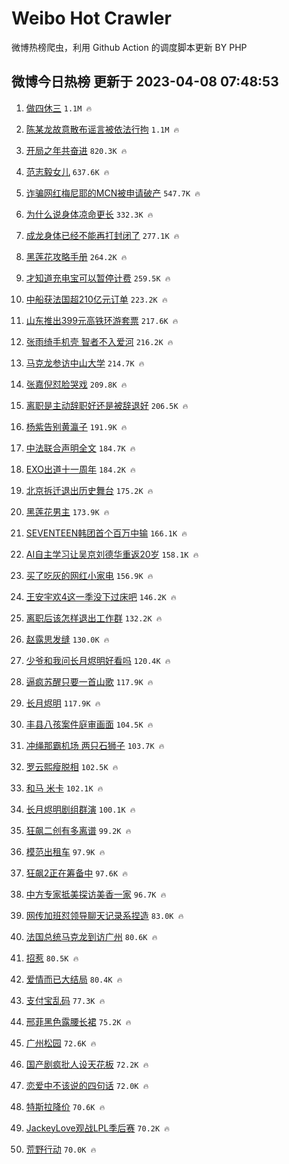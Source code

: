 # Weibo Hot Crawler 



微博热榜爬虫，利用 Github Action 的调度脚本更新 BY PHP 


## 微博今日热榜 更新于 2023-04-08 07:48:53 
1. [做四休三](https://s.weibo.com/weibo?q=%E5%81%9A%E5%9B%9B%E4%BC%91%E4%B8%89&t=31&band_rank=1&Refer=top) `1.1M 🔥` 

1. [陈某龙故意散布谣言被依法行拘](https://s.weibo.com/weibo?q=%23%E9%99%88%E6%9F%90%E9%BE%99%E6%95%85%E6%84%8F%E6%95%A3%E5%B8%83%E8%B0%A3%E8%A8%80%E8%A2%AB%E4%BE%9D%E6%B3%95%E8%A1%8C%E6%8B%98%23&t=31&band_rank=2&Refer=top) `1.1M 🔥` 

1. [开局之年共奋进](https://s.weibo.com/weibo?q=%23%E5%BC%80%E5%B1%80%E4%B9%8B%E5%B9%B4%E5%85%B1%E5%A5%8B%E8%BF%9B%23&t=31&band_rank=3&Refer=top) `820.3K 🔥` 

1. [范志毅女儿](https://s.weibo.com/weibo?q=%E8%8C%83%E5%BF%97%E6%AF%85%E5%A5%B3%E5%84%BF&t=31&band_rank=4&Refer=top) `637.6K 🔥` 

1. [诈骗网红梅尼耶的MCN被申请破产](https://s.weibo.com/weibo?q=%23%E8%AF%88%E9%AA%97%E7%BD%91%E7%BA%A2%E6%A2%85%E5%B0%BC%E8%80%B6%E7%9A%84MCN%E8%A2%AB%E7%94%B3%E8%AF%B7%E7%A0%B4%E4%BA%A7%23&t=31&band_rank=5&Refer=top) `547.7K 🔥` 

1. [为什么说身体凉命更长](https://s.weibo.com/weibo?q=%23%E4%B8%BA%E4%BB%80%E4%B9%88%E8%AF%B4%E8%BA%AB%E4%BD%93%E5%87%89%E5%91%BD%E6%9B%B4%E9%95%BF%23&t=31&band_rank=6&Refer=top) `332.3K 🔥` 

1. [成龙身体已经不能再打封闭了](https://s.weibo.com/weibo?q=%23%E6%88%90%E9%BE%99%E8%BA%AB%E4%BD%93%E5%B7%B2%E7%BB%8F%E4%B8%8D%E8%83%BD%E5%86%8D%E6%89%93%E5%B0%81%E9%97%AD%E4%BA%86%23&t=31&band_rank=7&Refer=top) `277.1K 🔥` 

1. [黑莲花攻略手册](https://s.weibo.com/weibo?q=%E9%BB%91%E8%8E%B2%E8%8A%B1%E6%94%BB%E7%95%A5%E6%89%8B%E5%86%8C&t=31&band_rank=8&Refer=top) `264.2K 🔥` 

1. [才知道充电宝可以暂停计费](https://s.weibo.com/weibo?q=%23%E6%89%8D%E7%9F%A5%E9%81%93%E5%85%85%E7%94%B5%E5%AE%9D%E5%8F%AF%E4%BB%A5%E6%9A%82%E5%81%9C%E8%AE%A1%E8%B4%B9%23&t=31&band_rank=9&Refer=top) `259.5K 🔥` 

1. [中船获法国超210亿元订单](https://s.weibo.com/weibo?q=%23%E4%B8%AD%E8%88%B9%E8%8E%B7%E6%B3%95%E5%9B%BD%E8%B6%85210%E4%BA%BF%E5%85%83%E8%AE%A2%E5%8D%95%23&t=31&band_rank=10&Refer=top) `223.2K 🔥` 

1. [山东推出399元高铁环游套票](https://s.weibo.com/weibo?q=%23%E5%B1%B1%E4%B8%9C%E6%8E%A8%E5%87%BA399%E5%85%83%E9%AB%98%E9%93%81%E7%8E%AF%E6%B8%B8%E5%A5%97%E7%A5%A8%23&t=31&band_rank=11&Refer=top) `217.6K 🔥` 

1. [张雨绮手机壳 智者不入爱河](https://s.weibo.com/weibo?q=%E5%BC%A0%E9%9B%A8%E7%BB%AE%E6%89%8B%E6%9C%BA%E5%A3%B3%20%E6%99%BA%E8%80%85%E4%B8%8D%E5%85%A5%E7%88%B1%E6%B2%B3&t=31&band_rank=12&Refer=top) `216.2K 🔥` 

1. [马克龙参访中山大学](https://s.weibo.com/weibo?q=%23%E9%A9%AC%E5%85%8B%E9%BE%99%E5%8F%82%E8%AE%BF%E4%B8%AD%E5%B1%B1%E5%A4%A7%E5%AD%A6%23&t=31&band_rank=13&Refer=top) `214.7K 🔥` 

1. [张嘉倪怼脸哭戏](https://s.weibo.com/weibo?q=%23%E5%BC%A0%E5%98%89%E5%80%AA%E6%80%BC%E8%84%B8%E5%93%AD%E6%88%8F%23&t=31&band_rank=14&Refer=top) `209.8K 🔥` 

1. [离职是主动辞职好还是被辞退好](https://s.weibo.com/weibo?q=%23%E7%A6%BB%E8%81%8C%E6%98%AF%E4%B8%BB%E5%8A%A8%E8%BE%9E%E8%81%8C%E5%A5%BD%E8%BF%98%E6%98%AF%E8%A2%AB%E8%BE%9E%E9%80%80%E5%A5%BD%23&t=31&band_rank=15&Refer=top) `206.5K 🔥` 

1. [杨紫告别黄瀛子](https://s.weibo.com/weibo?q=%23%E6%9D%A8%E7%B4%AB%E5%91%8A%E5%88%AB%E9%BB%84%E7%80%9B%E5%AD%90%23&t=31&band_rank=16&Refer=top) `191.9K 🔥` 

1. [中法联合声明全文](https://s.weibo.com/weibo?q=%23%E4%B8%AD%E6%B3%95%E8%81%94%E5%90%88%E5%A3%B0%E6%98%8E%E5%85%A8%E6%96%87%23&t=31&band_rank=17&Refer=top) `184.7K 🔥` 

1. [EXO出道十一周年](https://s.weibo.com/weibo?q=%23EXO%E5%87%BA%E9%81%93%E5%8D%81%E4%B8%80%E5%91%A8%E5%B9%B4%23&t=31&band_rank=18&Refer=top) `184.2K 🔥` 

1. [北京拆迁退出历史舞台](https://s.weibo.com/weibo?q=%23%E5%8C%97%E4%BA%AC%E6%8B%86%E8%BF%81%E9%80%80%E5%87%BA%E5%8E%86%E5%8F%B2%E8%88%9E%E5%8F%B0%23&t=31&band_rank=19&Refer=top) `175.2K 🔥` 

1. [黑莲花男主](https://s.weibo.com/weibo?q=%E9%BB%91%E8%8E%B2%E8%8A%B1%E7%94%B7%E4%B8%BB&t=31&band_rank=20&Refer=top) `173.9K 🔥` 

1. [SEVENTEEN韩团首个百万中输](https://s.weibo.com/weibo?q=%23SEVENTEEN%E9%9F%A9%E5%9B%A2%E9%A6%96%E4%B8%AA%E7%99%BE%E4%B8%87%E4%B8%AD%E8%BE%93%23&t=31&band_rank=21&Refer=top) `166.1K 🔥` 

1. [AI自主学习让吴京刘德华重返20岁](https://s.weibo.com/weibo?q=%23AI%E8%87%AA%E4%B8%BB%E5%AD%A6%E4%B9%A0%E8%AE%A9%E5%90%B4%E4%BA%AC%E5%88%98%E5%BE%B7%E5%8D%8E%E9%87%8D%E8%BF%9420%E5%B2%81%23&t=31&band_rank=22&Refer=top) `158.1K 🔥` 

1. [买了吃灰的网红小家电](https://s.weibo.com/weibo?q=%23%E4%B9%B0%E4%BA%86%E5%90%83%E7%81%B0%E7%9A%84%E7%BD%91%E7%BA%A2%E5%B0%8F%E5%AE%B6%E7%94%B5%23&t=31&band_rank=23&Refer=top) `156.9K 🔥` 

1. [王安宇欢4这一季没下过床吧](https://s.weibo.com/weibo?q=%23%E7%8E%8B%E5%AE%89%E5%AE%87%E6%AC%A24%E8%BF%99%E4%B8%80%E5%AD%A3%E6%B2%A1%E4%B8%8B%E8%BF%87%E5%BA%8A%E5%90%A7%23&t=31&band_rank=24&Refer=top) `146.2K 🔥` 

1. [离职后该怎样退出工作群](https://s.weibo.com/weibo?q=%23%E7%A6%BB%E8%81%8C%E5%90%8E%E8%AF%A5%E6%80%8E%E6%A0%B7%E9%80%80%E5%87%BA%E5%B7%A5%E4%BD%9C%E7%BE%A4%23&t=31&band_rank=25&Refer=top) `132.2K 🔥` 

1. [赵露思发缝](https://s.weibo.com/weibo?q=%23%E8%B5%B5%E9%9C%B2%E6%80%9D%E5%8F%91%E7%BC%9D%23&t=31&band_rank=26&Refer=top) `130.0K 🔥` 

1. [少爷和我问长月烬明好看吗](https://s.weibo.com/weibo?q=%23%E5%B0%91%E7%88%B7%E5%92%8C%E6%88%91%E9%97%AE%E9%95%BF%E6%9C%88%E7%83%AC%E6%98%8E%E5%A5%BD%E7%9C%8B%E5%90%97%23&t=31&band_rank=27&Refer=top) `120.4K 🔥` 

1. [逼疯苏醒只要一首山歌](https://s.weibo.com/weibo?q=%23%E9%80%BC%E7%96%AF%E8%8B%8F%E9%86%92%E5%8F%AA%E8%A6%81%E4%B8%80%E9%A6%96%E5%B1%B1%E6%AD%8C%23&t=31&band_rank=28&Refer=top) `117.9K 🔥` 

1. [长月烬明](https://s.weibo.com/weibo?q=%E9%95%BF%E6%9C%88%E7%83%AC%E6%98%8E&t=31&band_rank=29&Refer=top) `117.9K 🔥` 

1. [丰县八孩案件庭审画面](https://s.weibo.com/weibo?q=%23%E4%B8%B0%E5%8E%BF%E5%85%AB%E5%AD%A9%E6%A1%88%E4%BB%B6%E5%BA%AD%E5%AE%A1%E7%94%BB%E9%9D%A2%23&t=31&band_rank=30&Refer=top) `104.5K 🔥` 

1. [冲绳那霸机场 两只石狮子](https://s.weibo.com/weibo?q=%E5%86%B2%E7%BB%B3%E9%82%A3%E9%9C%B8%E6%9C%BA%E5%9C%BA%20%E4%B8%A4%E5%8F%AA%E7%9F%B3%E7%8B%AE%E5%AD%90&t=31&band_rank=31&Refer=top) `103.7K 🔥` 

1. [罗云熙瘦脱相](https://s.weibo.com/weibo?q=%E7%BD%97%E4%BA%91%E7%86%99%E7%98%A6%E8%84%B1%E7%9B%B8&t=31&band_rank=32&Refer=top) `102.5K 🔥` 

1. [和马 米卡](https://s.weibo.com/weibo?q=%E5%92%8C%E9%A9%AC%20%E7%B1%B3%E5%8D%A1&t=31&band_rank=33&Refer=top) `102.1K 🔥` 

1. [长月烬明剧组群演](https://s.weibo.com/weibo?q=%23%E9%95%BF%E6%9C%88%E7%83%AC%E6%98%8E%E5%89%A7%E7%BB%84%E7%BE%A4%E6%BC%94%23&t=31&band_rank=34&Refer=top) `100.1K 🔥` 

1. [狂飙二创有多离谱](https://s.weibo.com/weibo?q=%23%E7%8B%82%E9%A3%99%E4%BA%8C%E5%88%9B%E6%9C%89%E5%A4%9A%E7%A6%BB%E8%B0%B1%23&t=31&band_rank=35&Refer=top) `99.2K 🔥` 

1. [模范出租车](https://s.weibo.com/weibo?q=%E6%A8%A1%E8%8C%83%E5%87%BA%E7%A7%9F%E8%BD%A6&t=31&band_rank=36&Refer=top) `97.9K 🔥` 

1. [狂飙2正在筹备中](https://s.weibo.com/weibo?q=%23%E7%8B%82%E9%A3%992%E6%AD%A3%E5%9C%A8%E7%AD%B9%E5%A4%87%E4%B8%AD%23&t=31&band_rank=37&Refer=top) `97.6K 🔥` 

1. [中方专家抵美探访美香一家](https://s.weibo.com/weibo?q=%23%E4%B8%AD%E6%96%B9%E4%B8%93%E5%AE%B6%E6%8A%B5%E7%BE%8E%E6%8E%A2%E8%AE%BF%E7%BE%8E%E9%A6%99%E4%B8%80%E5%AE%B6%23&t=31&band_rank=38&Refer=top) `96.7K 🔥` 

1. [网传加班怼领导聊天记录系捏造](https://s.weibo.com/weibo?q=%23%E7%BD%91%E4%BC%A0%E5%8A%A0%E7%8F%AD%E6%80%BC%E9%A2%86%E5%AF%BC%E8%81%8A%E5%A4%A9%E8%AE%B0%E5%BD%95%E7%B3%BB%E6%8D%8F%E9%80%A0%23&t=31&band_rank=39&Refer=top) `83.0K 🔥` 

1. [法国总统马克龙到访广州](https://s.weibo.com/weibo?q=%23%E6%B3%95%E5%9B%BD%E6%80%BB%E7%BB%9F%E9%A9%AC%E5%85%8B%E9%BE%99%E5%88%B0%E8%AE%BF%E5%B9%BF%E5%B7%9E%23&t=31&band_rank=40&Refer=top) `80.6K 🔥` 

1. [招惹](https://s.weibo.com/weibo?q=%E6%8B%9B%E6%83%B9&t=31&band_rank=41&Refer=top) `80.5K 🔥` 

1. [爱情而已大结局](https://s.weibo.com/weibo?q=%23%E7%88%B1%E6%83%85%E8%80%8C%E5%B7%B2%E5%A4%A7%E7%BB%93%E5%B1%80%23&t=31&band_rank=42&Refer=top) `80.4K 🔥` 

1. [支付宝乱码](https://s.weibo.com/weibo?q=%23%E6%94%AF%E4%BB%98%E5%AE%9D%E4%B9%B1%E7%A0%81%23&t=31&band_rank=43&Refer=top) `77.3K 🔥` 

1. [邢菲黑色露腰长裙](https://s.weibo.com/weibo?q=%23%E9%82%A2%E8%8F%B2%E9%BB%91%E8%89%B2%E9%9C%B2%E8%85%B0%E9%95%BF%E8%A3%99%23&t=31&band_rank=44&Refer=top) `75.2K 🔥` 

1. [广州松园](https://s.weibo.com/weibo?q=%E5%B9%BF%E5%B7%9E%E6%9D%BE%E5%9B%AD&t=31&band_rank=45&Refer=top) `72.6K 🔥` 

1. [国产剧疯批人设天花板](https://s.weibo.com/weibo?q=%23%E5%9B%BD%E4%BA%A7%E5%89%A7%E7%96%AF%E6%89%B9%E4%BA%BA%E8%AE%BE%E5%A4%A9%E8%8A%B1%E6%9D%BF%23&t=31&band_rank=46&Refer=top) `72.2K 🔥` 

1. [恋爱中不该说的四句话](https://s.weibo.com/weibo?q=%23%E6%81%8B%E7%88%B1%E4%B8%AD%E4%B8%8D%E8%AF%A5%E8%AF%B4%E7%9A%84%E5%9B%9B%E5%8F%A5%E8%AF%9D%23&t=31&band_rank=47&Refer=top) `72.0K 🔥` 

1. [特斯拉降价](https://s.weibo.com/weibo?q=%E7%89%B9%E6%96%AF%E6%8B%89%E9%99%8D%E4%BB%B7&t=31&band_rank=48&Refer=top) `70.6K 🔥` 

1. [JackeyLove观战LPL季后赛](https://s.weibo.com/weibo?q=%23JackeyLove%E8%A7%82%E6%88%98LPL%E5%AD%A3%E5%90%8E%E8%B5%9B%23&t=31&band_rank=49&Refer=top) `70.2K 🔥` 

1. [荒野行动](https://s.weibo.com/weibo?q=%E8%8D%92%E9%87%8E%E8%A1%8C%E5%8A%A8&t=31&band_rank=50&Refer=top) `70.0K 🔥` 


